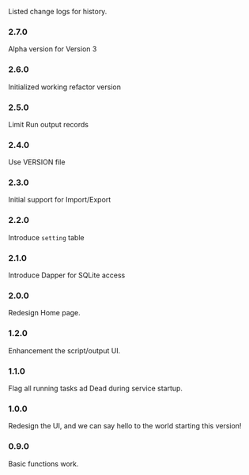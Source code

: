 Listed change logs for history.

### 2.7.0

Alpha version for Version 3

### 2.6.0

Initialized working refactor version

### 2.5.0

Limit Run output records

### 2.4.0

Use VERSION file

### 2.3.0

Initial support for Import/Export

### 2.2.0

Introduce `setting` table

### 2.1.0

Introduce Dapper for SQLite access

### 2.0.0

Redesign Home page.

### 1.2.0

Enhancement the script/output UI.

### 1.1.0

Flag all running tasks ad Dead during service startup.

### 1.0.0

Redesign the UI, and we can say hello to the world starting this version!

### 0.9.0

Basic functions work.